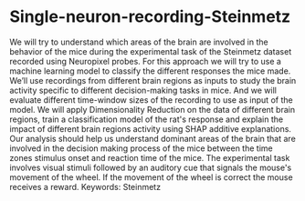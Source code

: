 # Single-neuron-recording-Steinmetz
We will try to understand which areas of the brain are involved in the behavior of the mice during the experimental task of the Steinmetz dataset recorded using Neuropixel probes.    For this approach we will try to use a machine learning model to classify the different responses the mice made. We’ll use recordings from different brain regions as inputs to study the brain activity specific to different decision-making tasks in mice. And we will evaluate different time-window sizes of the recording to use as input of the model.  We will apply Dimensionality Reduction on the data of different brain regions, train a classification model of the rat's response and explain the impact of different brain regions activity using SHAP additive explanations.  Our analysis should help us understand dominant areas of the brain that are involved in the decision making process of the mice between the time zones stimulus onset and reaction time of the mice.  The experimental task involves visual stimuli followed by an auditory cue that signals the mouse's movement of the wheel. If the movement of the wheel is correct the mouse receives a reward.     Keywords:  Steinmetz
